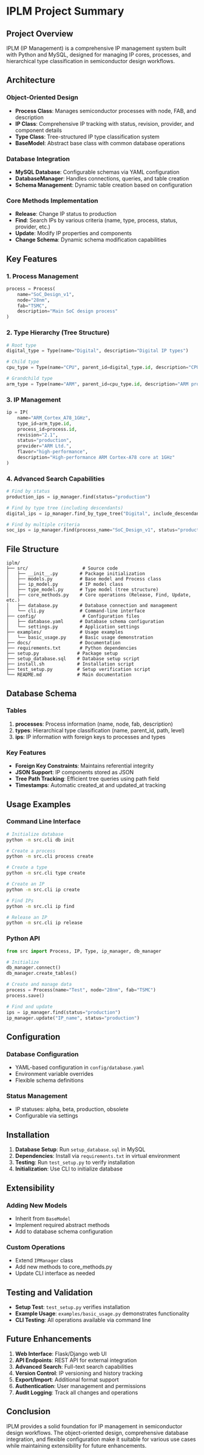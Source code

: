 # IPLM Project Summary

## Project Overview
IPLM (IP Management) is a comprehensive IP management system built with Python and MySQL, designed for managing IP cores, processes, and hierarchical type classification in semiconductor design workflows.

## Architecture

### Object-Oriented Design
- **Process Class**: Manages semiconductor processes with node, FAB, and description
- **IP Class**: Comprehensive IP tracking with status, revision, provider, and component details
- **Type Class**: Tree-structured IP type classification system
- **BaseModel**: Abstract base class with common database operations

### Database Integration
- **MySQL Database**: Configurable schemas via YAML configuration
- **DatabaseManager**: Handles connections, queries, and table creation
- **Schema Management**: Dynamic table creation based on configuration

### Core Methods Implementation
- **Release**: Change IP status to production
- **Find**: Search IPs by various criteria (name, type, process, status, provider, etc.)
- **Update**: Modify IP properties and components
- **Change Schema**: Dynamic schema modification capabilities

## Key Features

### 1. Process Management
```python
process = Process(
    name="SoC_Design_v1",
    node="28nm", 
    fab="TSMC",
    description="Main SoC design process"
)
```

### 2. Type Hierarchy (Tree Structure)
```python
# Root type
digital_type = Type(name="Digital", description="Digital IP types")

# Child type
cpu_type = Type(name="CPU", parent_id=digital_type.id, description="CPU cores")

# Grandchild type
arm_type = Type(name="ARM", parent_id=cpu_type.id, description="ARM processor cores")
```

### 3. IP Management
```python
ip = IP(
    name="ARM_Cortex_A78_1GHz",
    type_id=arm_type.id,
    process_id=process.id,
    revision="2.1",
    status="production",
    provider="ARM Ltd.",
    flavor="high-performance",
    description="High-performance ARM Cortex-A78 core at 1GHz"
)
```

### 4. Advanced Search Capabilities
```python
# Find by status
production_ips = ip_manager.find(status="production")

# Find by type tree (including descendants)
digital_ips = ip_manager.find_by_type_tree("Digital", include_descendants=True)

# Find by multiple criteria
soc_ips = ip_manager.find(process_name="SoC_Design_v1", status="production")
```

## File Structure

```
iplm/
├── src/                    # Source code
│   ├── __init__.py        # Package initialization
│   ├── models.py          # Base model and Process class
│   ├── ip_model.py        # IP model class
│   ├── type_model.py      # Type model (tree structure)
│   ├── core_methods.py    # Core operations (Release, Find, Update, etc.)
│   ├── database.py        # Database connection and management
│   └── cli.py             # Command-line interface
├── config/                 # Configuration files
│   ├── database.yaml      # Database schema configuration
│   └── settings.py        # Application settings
├── examples/              # Usage examples
│   └── basic_usage.py     # Basic usage demonstration
├── docs/                  # Documentation
├── requirements.txt       # Python dependencies
├── setup.py              # Package setup
├── setup_database.sql    # Database setup script
├── install.sh            # Installation script
├── test_setup.py         # Setup verification script
└── README.md             # Main documentation
```

## Database Schema

### Tables
1. **processes**: Process information (name, node, fab, description)
2. **types**: Hierarchical type classification (name, parent_id, path, level)
3. **ips**: IP information with foreign keys to processes and types

### Key Features
- **Foreign Key Constraints**: Maintains referential integrity
- **JSON Support**: IP components stored as JSON
- **Tree Path Tracking**: Efficient tree queries using path field
- **Timestamps**: Automatic created_at and updated_at tracking

## Usage Examples

### Command Line Interface
```bash
# Initialize database
python -m src.cli db init

# Create a process
python -m src.cli process create

# Create a type
python -m src.cli type create

# Create an IP
python -m src.cli ip create

# Find IPs
python -m src.cli ip find

# Release an IP
python -m src.cli ip release
```

### Python API
```python
from src import Process, IP, Type, ip_manager, db_manager

# Initialize
db_manager.connect()
db_manager.create_tables()

# Create and manage data
process = Process(name="Test", node="28nm", fab="TSMC")
process.save()

# Find and update
ips = ip_manager.find(status="production")
ip_manager.update("IP_name", status="production")
```

## Configuration

### Database Configuration
- YAML-based configuration in `config/database.yaml`
- Environment variable overrides
- Flexible schema definitions

### Status Management
- IP statuses: alpha, beta, production, obsolete
- Configurable via settings

## Installation

1. **Database Setup**: Run `setup_database.sql` in MySQL
2. **Dependencies**: Install via `requirements.txt` in virtual environment
3. **Testing**: Run `test_setup.py` to verify installation
4. **Initialization**: Use CLI to initialize database

## Extensibility

### Adding New Models
- Inherit from `BaseModel`
- Implement required abstract methods
- Add to database schema configuration

### Custom Operations
- Extend `IPManager` class
- Add new methods to core_methods.py
- Update CLI interface as needed

## Testing and Validation

- **Setup Test**: `test_setup.py` verifies installation
- **Example Usage**: `examples/basic_usage.py` demonstrates functionality
- **CLI Testing**: All operations available via command line

## Future Enhancements

1. **Web Interface**: Flask/Django web UI
2. **API Endpoints**: REST API for external integration
3. **Advanced Search**: Full-text search capabilities
4. **Version Control**: IP versioning and history tracking
5. **Export/Import**: Additional format support
6. **Authentication**: User management and permissions
7. **Audit Logging**: Track all changes and operations

## Conclusion

IPLM provides a solid foundation for IP management in semiconductor design workflows. The object-oriented design, comprehensive database integration, and flexible configuration make it suitable for various use cases while maintaining extensibility for future enhancements.

